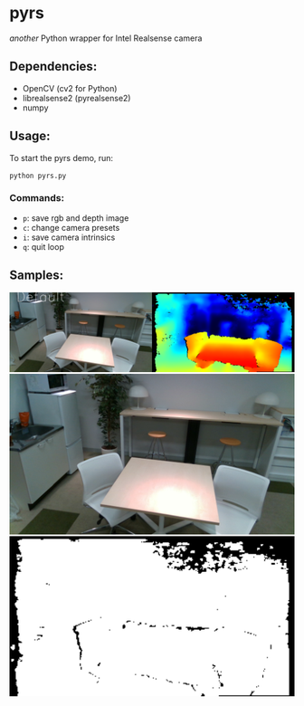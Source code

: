 # pyrs
*another* Python wrapper for Intel Realsense camera


## Dependencies:

- OpenCV (cv2 for Python)
- librealsense2 (pyrealsense2)
- numpy

## Usage:


To start the pyrs demo, run:

```
python pyrs.py
```

### Commands:

- `p`: save rgb and depth image
- `c`: change camera presets
- `i`: save camera intrinsics
- `q`: quit loop


## Samples:

![image](sample_images/screenshot.png)
![image](sample_images/rgb.png)
![image](sample_images/depth.png)
